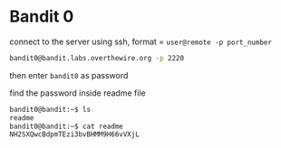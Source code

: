 # Bandit 0

connect to the server using ssh, format = `user@remote -p port_number`
```bash
bandit0@bandit.labs.overthewire.org -p 2220
```
then enter `bandit0` as password

find the password inside readme file
```bash
bandit0@bandit:~$ ls
readme
bandit0@bandit:~$ cat readme
NH2SXQwcBdpmTEzi3bvBHMM9H66vVXjL
```
